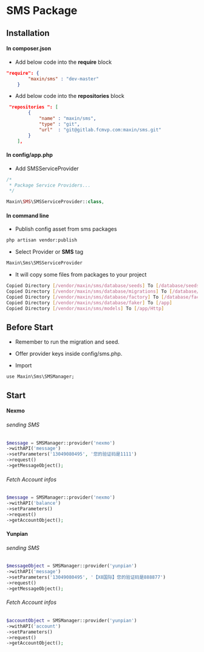 # SMS Package

## Installation

#### In composer.json

* Add below code into the **require** block

```json
"require": {
        "maxin/sms" : "dev-master"
    }
```

* Add below code into the **repositories** block

```json
 "repositories ": [
        {
            "name" : "maxin/sms",
            "type" : "git",
            "url"  : "git@gitlab.fcmvp.com:maxin/sms.git"
        }
    ],
```

#### In config/app.php

* Add SMSServiceProvider

```php
/*
 * Package Service Providers...
 */

Maxin\SMS\SMSServiceProvider::class,

```

#### In command line 

* Publish config asset from sms packages

```bash
php artisan vendor:publish
```

* Select Provider or **SMS** tag

```bash
Maxin\Sms\SMSServiceProvider
```

* It will copy some files from packages to your project

```bash
Copied Directory [/vendor/maxin/sms/database/seeds] To [/database/seeds]
Copied Directory [/vendor/maxin/sms/database/migrations] To [/database/migrations]
Copied Directory [/vendor/maxin/sms/database/factory] To [/database/factories]
Copied Directory [/vendor/maxin/sms/database/faker] To [/app]
Copied Directory [/vendor/maxin/sms/models] To [/app/Http]
```

## Before Start

* Remember to run the migration and seed.

* Offer provider keys inside config/sms.php.

* Import
```
use Maxin\Sms\SMSManager;
```

## Start 

#### Nexmo

###### sending SMS

```php
$message = SMSManager::provider('nexmo')
->withAPI('message')
->setParameters('13049080495', '您的验证码是1111')
->request()
->getMessageObject();
```

###### Fetch Account infos

```php
$message = SMSManager::provider('nexmo')
->withAPI('balance')
->setParameters()
->request()
->getAccountObject();
```

#### Yunpian

###### sending SMS

```php
$messageObject = SMSManager::provider('yunpian')
->withAPI('message')
->setParameters('13049080495', '【X8国际】您的验证码是888877')
->request()
->getMessageObject();
```

###### Fetch Account infos

```php
$accountObject = SMSManager::provider('yunpian')
->withAPI('account')
->setParameters()
->request()
->getAccountObject();
```







